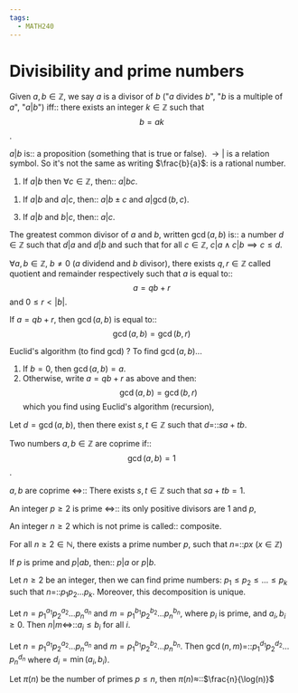 ```yaml
---
tags:
  - MATH240
---
```

# Divisibility and prime numbers

Given $a,b \in \mathbb{Z}$, we say $a$ is a divisor of $b$ ("$a$ divides $b$", "$b$ is a multiple of $a$", "$a|b$") iff:: there exists an integer $k \in \mathbb{Z}$ such that $$b=ak$$.
<!--SR:!2025-05-15,52,250-->


$a|b$ is:: a proposition (something that is true or false). $\rightarrow |$ is a relation symbol. So it's not the same as writing $\frac{b}{a}$: is a rational number.
<!--SR:!2025-07-19,84,250-->

1. If $a |b$ then $\forall c \in \mathbb{Z}$, then:: $a |bc$.
<!--SR:!2025-05-26,59,250-->
1. If $a |b$ and $a |c$, then:: $a |b \pm c$ and $a|\gcd(b,c)$.
<!--SR:!2025-06-05,59,230-->
3. If $a |b$ and $b |c$, then:: $a |c$.
<!--SR:!2025-05-24,58,250-->

The greatest common divisor of $a$ and $b$, written $\gcd(a,b)$ is:: a number $d \in \mathbb{Z}$ such that $d|a$ and $d |b$ and such that for all $c \in \mathbb{Z}$, $c|a \land c|b \implies c \leq d$.
<!--SR:!2025-05-03,39,210-->

$\forall a,b \in \mathbb{Z}$, $b \neq 0$ ($a$ dividend and $b$ divisor), there exists $q,r \in \mathbb{Z}$ called quotient and remainder respectively such that $a$ is equal to::$$a=qb+r$$ and $0 \leq r <|b|$.
<!--SR:!2025-05-10,49,250-->

If $a=qb+r$, then $\gcd(a,b)$ is equal to::$$\gcd(a,b)=\gcd(b,r)$$
<!--SR:!2025-06-12,47,230-->

Euclid's algorithm (to find gcd)
?
To find $\gcd(a,b)$...
1. If $b=0$, then $\gcd(a,b)=a$.
2. Otherwise, write $a=qb+r$ as above and then:$$\gcd(a,b)=\gcd(b,r)$$ which you find using Euclid's algorithm (recursion),
<!--SR:!2025-05-02,45,250-->

Let $d=\gcd(a,b)$, then there exist $s,t \in \mathbb{Z}$ such that $d=$::$sa+tb$.
<!--SR:!2025-07-16,81,248-->

Two numbers $a,b \in \mathbb{Z}$ are coprime if::$$\gcd(a,b)=1$$.
<!--SR:!2025-05-04,27,168-->

$a,b$ are coprime $\iff$:: There exists $s,t \in \mathbb{Z}$ such that $sa+tb=1$.
<!--SR:!2025-04-18,5,130-->

An integer $p \geq 2$ is prime $\iff$:: its only positive divisors are 1 and $p$,
<!--SR:!2025-06-19,67,228-->

An integer $n \geq 2$ which is not prime is called:: composite.
<!--SR:!2025-07-28,93,248-->

For all $n \geq 2 \in \mathbb{N}$, there exists a prime number $p$, such that $n=$::$px$ ($x \in \mathbb{Z}$)
<!--SR:!2025-07-15,80,228-->

If $p$ is prime and $p|ab$, then:: $p|a$ or $p|b$.
<!--SR:!2025-06-21,67,228-->

Let $n \geq 2$ be an integer, then we can find prime numbers: $p_{1} \leq p_{2}\leq \dots \leq p_{k}$ such that $n=$::$p_{1}p_{2}\dots p_{k}$. Moreover, this decomposition is unique.
<!--SR:!2025-04-27,34,238-->

Let $n=p_{1}^{a_{1}}p_{2}^{a_{2}}\dots p_{n}^{a_{n}}$ and $m=p_{1}^{b_{1}}p_{2}^{b_{2}}\dots p_{n}^{b_{n}}$, where $p_{i}$ is prime, and $a_{i},b_{i}\geq 0$. Then $n|m \iff$::$a_{i}\leq b_{i}$ for all $i$.
<!--SR:!2025-05-31,35,178-->

Let $n=p_{1}^{a_{1}}p_{2}^{a_{2}}\dots p_{n}^{a_{n}}$ and $m=p_{1}^{b_{1}}p_{2}^{b_{2}}\dots p_{n}^{b_{n}}$. Then $\gcd(n,m)=$::$p_{1}^{d_{1}}p_{2}^{d_{2}}\dots p_{n}^{d_{n}}$ where $d_{i}=\min(a_{i},b_{i})$.
<!--SR:!2025-04-28,35,238-->

Let $\pi(n)$ be the number of primes $p \leq n$, then $\pi(n)\approx$::$\frac{n}{\log(n)}$
<!--SR:!2025-06-06,54,218-->